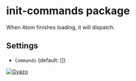 # init-commands package

When Atom finishes loading, it will dispatch.

## Settings

* `Commands` (default: [])

[![Gyazo](http://i.gyazo.com/64c4647c3487c806063c2f6a3302243f.png)](http://gyazo.com/64c4647c3487c806063c2f6a3302243f) 
